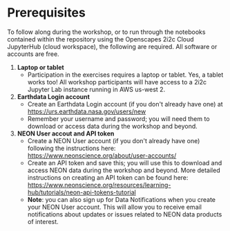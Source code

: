 # Prerequisites

To follow along during the workshop, or to run through the notebooks contained within the repository using the Openscapes 2i2c Cloud JupyterHub (cloud workspace), the following are required. All software or accounts are free.

1. **Laptop or tablet**
    - Participation in the exercises requires a laptop or tablet. Yes, a tablet works too! All workshop participants will have access to a 2i2c Jupyter Lab instance running in AWS us-west 2.  
2. **Earthdata Login account**  
    - Create an Earthdata Login account (if you don't already have one) at <https://urs.earthdata.nasa.gov/users/new>
    - Remember your username and password; you will need them to download or access data during the workshop and beyond.
3. **NEON User accout and API token**
    - Create a NEON User account (if you don't already have one) following the instructions here: <https://www.neonscience.org/about/user-accounts/>
    - Create an API token and save this; you will use this to download and access NEON data during the workshop and beyond. More detailed instructions on creating an API token can be found here: <https://www.neonscience.org/resources/learning-hub/tutorials/neon-api-tokens-tutorial>
    - **Note**: you can also sign up for Data Notifications when you create your NEON User account. This will allow you to receive email notifications about updates or issues related to NEON data products of interest.